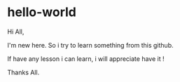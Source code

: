 # hello-world
Hi All,

I'm new here. So i try to learn something from this github.

If have any lesson i can learn, i will appreciate have it ! 

Thanks All.
